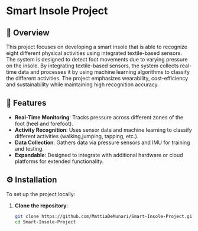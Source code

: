 # Smart Insole Project

## 📌 Overview

This project focuses on developing a smart insole that is able to recognize eight different physical activities using integrated textile-based sensors. The system is designed to detect foot movements due to varying pressure on the insole. By integrating textile-based sensors, the system collects real-time data and processes it by using machine learning algorithms to classify the different activities. The project emphasizes wearability, cost-efficiency and sustainability while maintaining high recognition accuracy. 

## 🚀 Features

- **Real-Time Monitoring**: Tracks pressure across different zones of the foot (heel and forefoot).
- **Activity Recognition**: Uses sensor data and machine learning to classify different activities (walking,jumping, tapping, etc.).
- **Data Collection**: Gathers data via pressure sensors and IMU for training and testing.
- **Expandable**: Designed to integrate with additional hardware or cloud platforms for extended functionality.





## ⚙️ Installation

To set up the project locally:

1. **Clone the repository**:
   ```bash
   git clone https://github.com/MattiaDeMunari/Smart-Insole-Project.git
   cd Smart-Insole-Project

